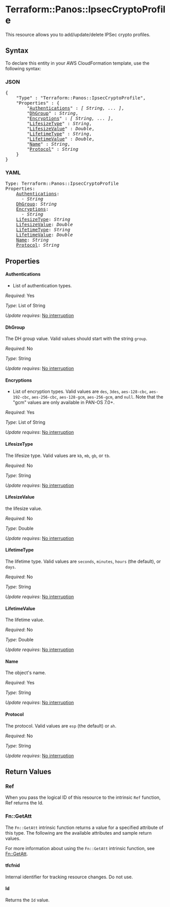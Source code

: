 # Terraform::Panos::IpsecCryptoProfile

This resource allows you to add/update/delete IPSec crypto profiles.

## Syntax

To declare this entity in your AWS CloudFormation template, use the following syntax:

### JSON

<pre>
{
    "Type" : "Terraform::Panos::IpsecCryptoProfile",
    "Properties" : {
        "<a href="#authentications" title="Authentications">Authentications</a>" : <i>[ String, ... ]</i>,
        "<a href="#dhgroup" title="DhGroup">DhGroup</a>" : <i>String</i>,
        "<a href="#encryptions" title="Encryptions">Encryptions</a>" : <i>[ String, ... ]</i>,
        "<a href="#lifesizetype" title="LifesizeType">LifesizeType</a>" : <i>String</i>,
        "<a href="#lifesizevalue" title="LifesizeValue">LifesizeValue</a>" : <i>Double</i>,
        "<a href="#lifetimetype" title="LifetimeType">LifetimeType</a>" : <i>String</i>,
        "<a href="#lifetimevalue" title="LifetimeValue">LifetimeValue</a>" : <i>Double</i>,
        "<a href="#name" title="Name">Name</a>" : <i>String</i>,
        "<a href="#protocol" title="Protocol">Protocol</a>" : <i>String</i>
    }
}
</pre>

### YAML

<pre>
Type: Terraform::Panos::IpsecCryptoProfile
Properties:
    <a href="#authentications" title="Authentications">Authentications</a>: <i>
      - String</i>
    <a href="#dhgroup" title="DhGroup">DhGroup</a>: <i>String</i>
    <a href="#encryptions" title="Encryptions">Encryptions</a>: <i>
      - String</i>
    <a href="#lifesizetype" title="LifesizeType">LifesizeType</a>: <i>String</i>
    <a href="#lifesizevalue" title="LifesizeValue">LifesizeValue</a>: <i>Double</i>
    <a href="#lifetimetype" title="LifetimeType">LifetimeType</a>: <i>String</i>
    <a href="#lifetimevalue" title="LifetimeValue">LifetimeValue</a>: <i>Double</i>
    <a href="#name" title="Name">Name</a>: <i>String</i>
    <a href="#protocol" title="Protocol">Protocol</a>: <i>String</i>
</pre>

## Properties

#### Authentications

- List of authentication types.

_Required_: Yes

_Type_: List of String

_Update requires_: [No interruption](https://docs.aws.amazon.com/AWSCloudFormation/latest/UserGuide/using-cfn-updating-stacks-update-behaviors.html#update-no-interrupt)

#### DhGroup

The DH group value.  Valid values should start with
the string `group`.

_Required_: No

_Type_: String

_Update requires_: [No interruption](https://docs.aws.amazon.com/AWSCloudFormation/latest/UserGuide/using-cfn-updating-stacks-update-behaviors.html#update-no-interrupt)

#### Encryptions

- List of encryption types.  Valid values
are `des`, `3des`, `aes-128-cbc`, `aes-192-cbc`, `aes-256-cbc`, `aes-128-gcm`,
`aes-256-gcm`, and `null`.  Note that the "gcm" values are only available in
PAN-OS 7.0+.

_Required_: Yes

_Type_: List of String

_Update requires_: [No interruption](https://docs.aws.amazon.com/AWSCloudFormation/latest/UserGuide/using-cfn-updating-stacks-update-behaviors.html#update-no-interrupt)

#### LifesizeType

The lifesize type.  Valid values are `kb`, `mb`,
`gb`, or `tb`.

_Required_: No

_Type_: String

_Update requires_: [No interruption](https://docs.aws.amazon.com/AWSCloudFormation/latest/UserGuide/using-cfn-updating-stacks-update-behaviors.html#update-no-interrupt)

#### LifesizeValue

the lifesize value.

_Required_: No

_Type_: Double

_Update requires_: [No interruption](https://docs.aws.amazon.com/AWSCloudFormation/latest/UserGuide/using-cfn-updating-stacks-update-behaviors.html#update-no-interrupt)

#### LifetimeType

The lifetime type.  Valid values are `seconds`,
`minutes`, `hours` (the default), or `days`.

_Required_: No

_Type_: String

_Update requires_: [No interruption](https://docs.aws.amazon.com/AWSCloudFormation/latest/UserGuide/using-cfn-updating-stacks-update-behaviors.html#update-no-interrupt)

#### LifetimeValue

The lifetime value.

_Required_: No

_Type_: Double

_Update requires_: [No interruption](https://docs.aws.amazon.com/AWSCloudFormation/latest/UserGuide/using-cfn-updating-stacks-update-behaviors.html#update-no-interrupt)

#### Name

The object's name.

_Required_: Yes

_Type_: String

_Update requires_: [No interruption](https://docs.aws.amazon.com/AWSCloudFormation/latest/UserGuide/using-cfn-updating-stacks-update-behaviors.html#update-no-interrupt)

#### Protocol

The protocol.  Valid values are `esp` (the default)
or `ah`.

_Required_: No

_Type_: String

_Update requires_: [No interruption](https://docs.aws.amazon.com/AWSCloudFormation/latest/UserGuide/using-cfn-updating-stacks-update-behaviors.html#update-no-interrupt)

## Return Values

### Ref

When you pass the logical ID of this resource to the intrinsic `Ref` function, Ref returns the Id.

### Fn::GetAtt

The `Fn::GetAtt` intrinsic function returns a value for a specified attribute of this type. The following are the available attributes and sample return values.

For more information about using the `Fn::GetAtt` intrinsic function, see [Fn::GetAtt](https://docs.aws.amazon.com/AWSCloudFormation/latest/UserGuide/intrinsic-function-reference-getatt.html).

#### tfcfnid

Internal identifier for tracking resource changes. Do not use.

#### Id

Returns the <code>Id</code> value.

